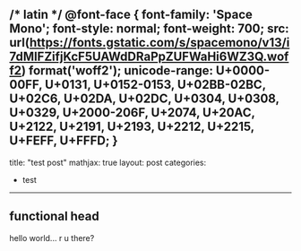 /* latin */
@font-face {
  font-family: 'Space Mono';
  font-style: normal;
  font-weight: 700;
  src: url(https://fonts.gstatic.com/s/spacemono/v13/i7dMIFZifjKcF5UAWdDRaPpZUFWaHi6WZ3Q.woff2) format('woff2');
  unicode-range: U+0000-00FF, U+0131, U+0152-0153, U+02BB-02BC, U+02C6, U+02DA, U+02DC, U+0304, U+0308, U+0329, U+2000-206F, U+2074, U+20AC, U+2122, U+2191, U+2193, U+2212, U+2215, U+FEFF, U+FFFD;
}
---
title:  "test post"
mathjax: true
layout: post
categories:
  - test
---

## functional head

hello world... r u there?
